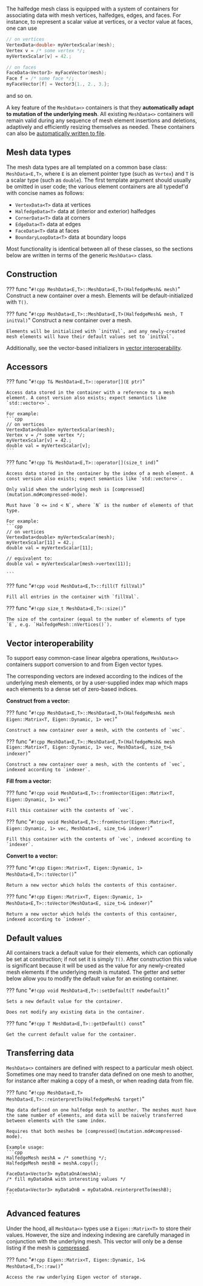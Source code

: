 The halfedge mesh class is equipped with a system of containers for associating data with mesh vertices, halfedges, edges, and faces. For instance, to represent a scalar value at vertices, or a vector value at faces, one can use 

```cpp
// on vertices
VertexData<double> myVertexScalar(mesh);
Vertex v = /* some vertex */;
myVertexScalar[v] = 42.;

// on faces
FaceData<Vector3> myFaceVector(mesh);
Face f = /* some face */;
myFaceVector[f] = Vector3{1., 2., 3.};
```
and so on.


A key feature of the `MeshData<>` containers is that they **automatically adapt to mutation of the underlying mesh**. All existing `MeshData<>` containers will remain valid during any sequence of mesh element insertions and deletions, adaptively and efficiently resizing themselves as needed. These containers can also be [automatically written to file](io.md#serializing-containers).


## Mesh data types

The mesh data types are all templated on a common base class: `MeshData<E,T>`, where `E` is an element pointer type (such as `Vertex`) and `T` is a scalar type (such as `double`). The first template argument should usually be omitted in user code; the various element containers are all typedef'd with concise names as follows:

- `VertexData<T>` data at vertices
- `HalfedgeData<T>` data at (interior and exterior) halfedges 
- `CornerData<T>` data at corners
- `EdgeData<T>` data at edges 
- `FaceData<T>` data at faces 
- `BoundaryLoopData<T>` data at boundary loops

Most functionality is identical between all of these classes, so the sections below are written in terms of the generic `MeshData<>` class.

## Construction


??? func "`#!cpp MeshData<E,T>::MeshData<E,T>(HalfedgeMesh& mesh)`"
    Construct a new container over a mesh. Elements will be default-initialized with `T()`.

??? func "`#!cpp MeshData<E,T>::MeshData<E,T>(HalfedgeMesh& mesh, T initVal)`"
    Construct a new container over a mesh. 
    
    Elements will be initialized with `initVal`, and any newly-created mesh elements will have their default values set to `initVal`.

Additionally, see the vector-based initializers in [vector interoperability](containers.md#vector-interoperability).


## Accessors

??? func "`#!cpp T& MeshData<E,T>::operator[](E ptr)`"

    Access data stored in the container with a reference to a mesh element. A const version also exists; expect semantics like `std::vector<>`.

    For example:
    ```cpp
    // on vertices
    VertexData<double> myVertexScalar(mesh);
    Vertex v = /* some vertex */;
    myVertexScalar[v] = 42.;
    double val = myVertexScalar[v];
    ```

??? func "`#!cpp T& MeshData<E,T>::operator[](size_t ind)`"

    Access data stored in the container by the index of a mesh element. A const version also exists; expect semantics like `std::vector<>`.

    Only valid when the underlying mesh is [compressed](mutation.md#compressed-mode).
    
    Must have `0 <= ind < N`, where `N` is the number of elements of that type.

    For example:
    ```cpp
    // on vertices
    VertexData<double> myVertexScalar(mesh);
    myVertexScalar[11] = 42.;
    double val = myVertexScalar[11];

    // equivalent to:
    double val = myVertexScalar[mesh->vertex(11)];

    ```
    

??? func "`#!cpp void MeshData<E,T>::fill(T fillVal)`"

    Fill all entries in the container with `fillVal`.

??? func "`#!cpp size_t MeshData<E,T>::size()`"

    The size of the container (equal to the number of elements of type `E`, e.g. `HalfedgeMesh::nVertices()`).


## Vector interoperability

To support easy common-case linear algebra operations, `MeshData<>` containers support conversion to and from Eigen vector types.

The corresponding vectors are indexed according to the indices of the underlying mesh elements, or by a user-supplied index map which maps each elements to a dense set of zero-based indices.


**Construct from a vector:**

??? func "`#!cpp MeshData<E,T>::MeshData<E,T>(HalfedgeMesh& mesh Eigen::Matrix<T, Eigen::Dynamic, 1> vec)`"

    Construct a new container over a mesh, with the contents of `vec`.
  

??? func "`#!cpp MeshData<E,T>::MeshData<E,T>(HalfedgeMesh& mesh Eigen::Matrix<T, Eigen::Dynamic, 1> vec, MeshData<E, size_t>& indexer)`"

    Construct a new container over a mesh, with the contents of `vec`, indexed according to `indexer`.


**Fill from a vector:**

??? func "`#!cpp void MeshData<E,T>::fromVector(Eigen::Matrix<T, Eigen::Dynamic, 1> vec)`"

    Fill this container with the contents of `vec`.
    

??? func "`#!cpp void MeshData<E,T>::fromVector(Eigen::Matrix<T, Eigen::Dynamic, 1> vec, MeshData<E, size_t>& indexer)`"

    Fill this container with the contents of `vec`, indexed according to `indexer`.


**Convert to a vector:**

??? func "`#!cpp Eigen::Matrix<T, Eigen::Dynamic, 1> MeshData<E,T>::toVector()`"

    Return a new vector which holds the contents of this container.
    

??? func "`#!cpp Eigen::Matrix<T, Eigen::Dynamic, 1> MeshData<E,T>::toVector(MeshData<E, size_t>& indexer)`"

    Return a new vector which holds the contents of this container, indexed according to `indexer`.
    

    
## Default values

All containers track a default value for their elements, which can optionally be set at construction; if not set it is simply `T()`. After construction this value is significant because it will be used as the value for any newly-created mesh elements if the underlying mesh is mutated. The getter and setter below allow you to modify the default value for an existing container.

??? func "`#!cpp void MeshData<E,T>::setDefault(T newDefault)`"

    Sets a new default value for the container. 
    
    Does not modify any existing data in the container.


??? func "`#!cpp T MeshData<E,T>::getDefault() const`"

    Get the current default value for the container. 


## Transferring data

`MeshData<>` containers are defined with respect to a particular mesh object. Sometimes one may need to transfer data defined on one mesh to another, for instance after making a copy of a mesh, or when reading data from file.

??? func "`#!cpp MeshData<E,T> MeshData<E,T>::reinterpretTo(HalfedgeMesh& target)`"

    Map data defined on one halfedge mesh to another. The meshes must have the same number of elements, and data will be naively transferred between elements with the same index.

    Requires that both meshes be [compressed](mutation.md#compressed-mode).

    Example usage:
    ```cpp
    HalfedgeMesh meshA = /* something */;
    HalfedgeMesh meshB = meshA.copy();

    FaceData<Vector3> myDataOnA(meshA);
    /* fill myDataOnA with interesting values */

    FaceData<Vector3> myDataOnB = myDataOnA.reinterpretTo(meshB);
    ```


## Advanced features

Under the hood, all `MeshData<>` types use a `Eigen::Matrix<T>` to store their values. However, the size and indexing indexing are carefully managed in conjunction with the underlying mesh. This vector will only be a dense listing if the mesh is [compressed](mutation.md#compressed-mode).

??? func "`#!cpp Eigen::Matrix<T, Eigen::Dynamic, 1>& MeshData<E,T>::raw()`"

    Access the raw underlying Eigen vector of storage.


